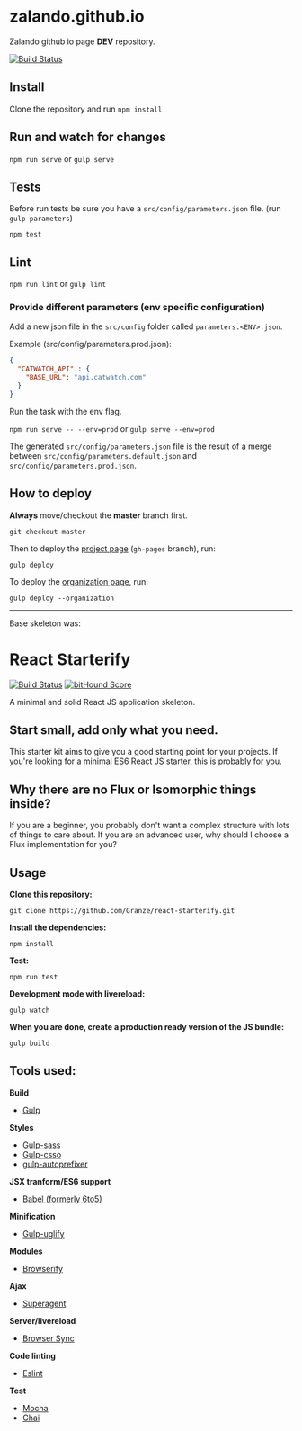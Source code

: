 # zalando.github.io 

Zalando github io page **DEV** repository.

[![Build Status](https://travis-ci.org/zalando/zalando.github.io-dev.svg?branch=dev)](https://travis-ci.org/zalando/zalando.github.io-dev)


## Install

Clone the repository and run ```npm install```

## Run and watch for changes

```npm run serve``` or ```gulp serve```

## Tests

Before run tests be sure you have a ```src/config/parameters.json``` file. (run ```gulp parameters```)

```npm test```

## Lint

```npm run lint``` or ```gulp lint```

### Provide different parameters (env specific configuration)

Add a new json file in the ```src/config``` folder called  ```parameters.<ENV>.json```.

Example (src/config/parameters.prod.json):

```json
{
  "CATWATCH_API" : {
    "BASE_URL": "api.catwatch.com"
  }
}
```

Run the task with the env flag.

```npm run serve -- --env=prod``` or ```gulp serve --env=prod```

The generated ```src/config/parameters.json``` file is the result of a merge 
between ```src/config/parameters.default.json``` and ```src/config/parameters.prod.json```. 

## How to deploy

**Always** move/checkout the **master** branch first.
 
```git checkout master```

Then to deploy the [project page](https://zalando.github.io/zalando.github.io-dev) (```gh-pages``` branch), run:

```gulp deploy```

To deploy the [organization page](https://zalando.github.io), run: 

```gulp deploy --organization```  


-------------------

Base skeleton was:

# React Starterify


[![Build Status](https://travis-ci.org/Granze/react-starterify.svg?branch=master)](https://travis-ci.org/Granze/react-starterify)
[![bitHound Score](https://www.bithound.io/github/Granze/react-starterify/badges/score.svg)](https://www.bithound.io/github/Granze/react-starterify/master)

A minimal and solid React JS application skeleton.

## Start small, add only what you need.

This starter kit aims to give you a good starting point for your projects. If you're looking for a minimal ES6 React JS starter, this is probably for you.

## Why there are no Flux or Isomorphic things inside?

If you are a beginner, you probably don't want a complex structure with lots of things to care about.
If you are an advanced user, why should I choose a Flux implementation for you? 

## Usage

__Clone this repository:__

`git clone https://github.com/Granze/react-starterify.git`

__Install the dependencies:__

`npm install`

__Test:__

`npm run test`

__Development mode with livereload:__

`gulp watch`

__When you are done, create a production ready version of the JS bundle:__

`gulp build`

## Tools used:

__Build__
- [Gulp](http://gulpjs.com/)

__Styles__
- [Gulp-sass](https://www.npmjs.org/package/gulp-sass)
- [Gulp-csso](https://www.npmjs.org/package/gulp-csso)
- [gulp-autoprefixer](https://www.npmjs.org/package/gulp-autoprefixer)

__JSX tranform/ES6 support__
- [Babel (formerly 6to5)](https://github.com/babel/babel)

__Minification__
- [Gulp-uglify](https://github.com/terinjokes/gulp-uglify/)

__Modules__
- [Browserify](http://browserify.org/)

__Ajax__
- [Superagent](http://visionmedia.github.io/superagent/)

__Server/livereload__
- [Browser Sync](http://www.browsersync.io/)

__Code linting__
- [Eslint](http://eslint.org/)

__Test__
- [Mocha](http://mochajs.org/)
- [Chai](http://chaijs.com/)
